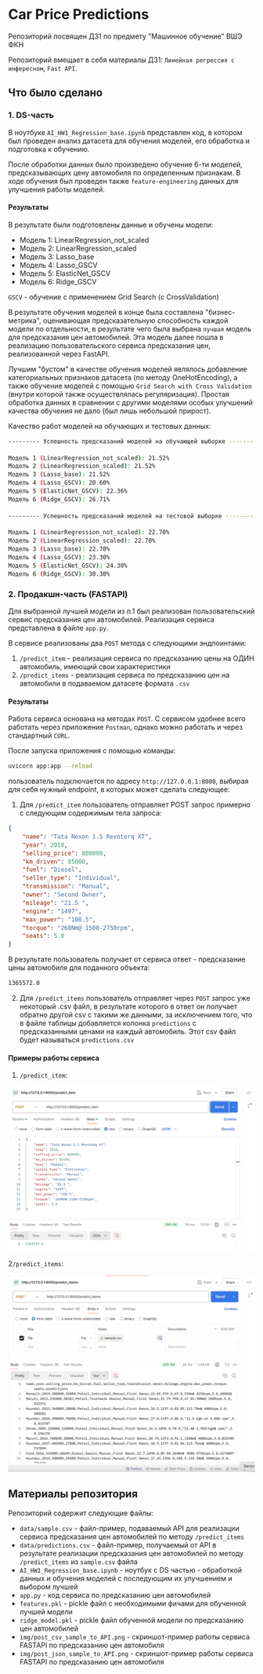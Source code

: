# Car Price Predictions

Репозиторий посвящен ДЗ1 по предмету "Машинное обучение" ВШЭ ФКН

Репозиторий вмещает в себя материалы ДЗ1: `Линейная регрессия с инфересном`, `Fast API`.

## Что было сделано

### 1. DS-часть

В ноутбуке `AI_HW1_Regression_base.ipynb` представлен код, в котором был проведен анализ датасета для обучения моделей, его обработка и подготовка к обучению.

После обработки данных было произведено обучение 6-ти моделей, предсказывающих цену автомобиля по определенным признакам.
В ходе обучения был проведен также `feature-engineering` данных для улучшения работы моделей.

#### Результаты

В результате были подготовлены данные и обучены модели:
* Модель 1: LinearRegression_not_scaled
* Модель 2: LinearRegression_scaled 
* Модель 3: Lasso_base
* Модель 4: Lasso_GSCV
* Модель 5: ElasticNet_GSCV 
* Модель 6: Ridge_GSCV

`GSCV` - обучение с применением Grid Search (с CrossValidation)

В результате обучения моделей в конце была составлена "бизнес-метрика", оценивающая предсказательную способность каждой модели по отдельности, в результате чего была выбрана `лучшая` модель для предсказания цен автомобилей. Эта модель далее пошла в реализацию пользовательского сервиса предсказания цен, реализованной через FastAPI.

Лучшим "бустом" в качестве обучения моделей являлось добавление категориальных признаков датасета (по методу OneHotEncoding), а также обучение моделей с помощью `Grid Search with Cross Validation` (внутри которой также осуществлялась регуляризация). Простая обработка данных в сравнении с другими моделями особых улучшений качества обучения не дало (был лишь небольшой прирост).

Качество работ моделей на обучающих и тестовых данных:
```bash
--------- Успешность предсказаний моделей на обучающей выборке ---------

Модель 1 (LinearRegression_not_scaled): 21.52%
Модель 2 (LinearRegression_scaled): 21.52%
Модель 3 (Lasso_base): 21.52%
Модель 4 (Lasso_GSCV): 20.60%
Модель 5 (ElasticNet_GSCV): 22.36%
Модель 6 (Ridge_GSCV): 26.71%

--------- Успешность предсказаний моделей на тестовой выборке ---------

Модель 1 (LinearRegression_not_scaled): 22.70%
Модель 2 (LinearRegression_scaled): 22.70%
Модель 3 (Lasso_base): 22.70%
Модель 4 (Lasso_GSCV): 23.30%
Модель 5 (ElasticNet_GSCV): 24.30%
Модель 6 (Ridge_GSCV): 30.30%
```

### 2. Продакшн-часть (FASTAPI)

Для выбранной лучшей модели из п.1 был реализован пользовательский сервис предсказания цен автомобилей.
Реализация сервиса представлена в файле `app.py`.

В сервисе реализованы два `POST` метода с следующими эндпоинтами:

1. `/predict_item` - реализация сервиса по предсказанию цены на ОДИН автомобиль, имеющий свои характеристики
2. `/predict_items` - реализация сервиса по предсказанию цен на автомобили в подаваемом датасете формата `.csv`

#### Результаты

Работа сервиса основана на методах `POST`. С сервисом удобнее всего работать через приложение `Postman`, однако можно работать и через стандартный `CURL`.

После запуска приложения с помощью команды: 
```bash
uvicorn app:app --reload
```
пользователь подключается по адресу `http://127.0.0.1:8000`, выбирая для себя нужный endpoint, в которых может сделать следующее:

1. Для `/predict_item` пользователь отправляет POST запрос примерно с следующим содержимым тела запроса:

```json
{
    "name": "Tata Nexon 1.5 Revotorq XT",
    "year": 2018,
    "selling_price": 800000,
    "km_driven": 85000,
    "fuel": "Diesel",
    "seller_type": "Individual",
    "transmission": "Manual",
    "owner": "Second Owner",
    "mileage": "21.5 ",
    "engine": "1497",
    "max_power": "108.5",
    "torque": "260Nm@ 1500-2750rpm",
    "seats": 5.0
}
```

В результате пользователь получает от сервиса ответ - предсказание цены автомобиля для поданного объекта:
```bash
1365572.0
```

2. Для `/predict_items` пользователь отправляет через `POST` запрос уже некоторый .csv файл, в результате которого в ответ он получает обратно другой csv с такими же данными, за исключением того, что в файле таблицы добавляется колонка `predictions` с предсказанными ценами на каждый автомобиль. Этот csv файл будет называться `predictions.csv`

#### Примеры работы сервиса

1. `/predict_item`:

![POST_json_sample](./img/post_json_sample_to_API.png)

2`/predict_items`:

![POST_csv_sample](./img/post_csv_sample_to_API.png)

## Материалы репозитория

Репозиторий содержит следующие файлы:
* `data/sample.csv` - файл-пример, подаваемый API для реализации сервиса предсказания цен автомобилей по методу `/predict_items`
* `data/predictions.csv` - файл-пример, получаемый от API в результате реализации предсказания цен автомобилей по методу `/predict_items` из `sample.csv` файла
* `AI_HW1_Regression_base.ipynb` - ноутбук с DS частью - обработкой данных и обучения моделей с последующим их улучшением и выбором лучшей
* `app.py` - код сервиса по предсказанию цен автомобилей
* `features.pkl` - pickle файл с необходимыми фичами для обученной лучшей модели
* `ridge_model.pkl` - pickle файл обученной модели по предсказанию цен автомобилей
* `img/post_csv_sample_to_API.png` - скриншот-пример работы сервиса FASTAPI по предсказанию цен автомобиля
* `img/post_json_sample_to_API.png` - скриншот-пример работы сервиса FASTAPI по предсказанию цен автомобиля
